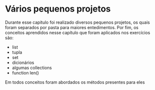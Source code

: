 # Vários pequenos projetos
Durante esse capítulo foi realizado diversos pequenos projetos, os quais foram separados por pasta para maiores entedimentos. Por fim, os conceitos aprendidos nesse capítulo que foram aplicados nos exercícios são:
- list
- tupla
- set
- dicionários
- algumas collections
- function len()

Em todos conceitos foram abordados os métodos presentes para eles